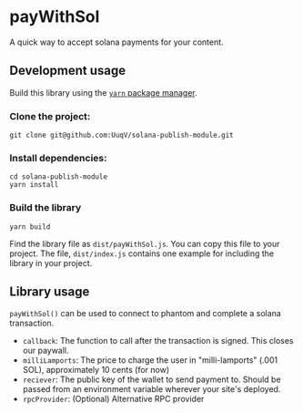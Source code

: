 # payWithSol

A quick way to accept solana payments for your content.

## Development usage

Build this library using the [`yarn` package manager](https://yarnpkg.com/).

### Clone the project:

```
git clone git@github.com:UuqV/solana-publish-module.git
```

### Install dependencies:

```
cd solana-publish-module
yarn install
```

### Build the library

```
yarn build
```

Find the library file as `dist/payWithSol.js`. You can copy this file to
your project. The file, `dist/index.js` contains one example for including
the library in your project.

## Library usage

`payWithSol()` can be used to connect to phantom and complete a solana transaction.

- `callback`: The function to call after the transaction is signed. This closes our paywall.
- `milliLamports`: The price to charge the user in "milli-lamports" (.001 SOL), approximately 10 cents (for now)
- `reciever`: The public key of the wallet to send payment to. Should be passed from an environment variable wherever your site's deployed.
- `rpcProvider`: (Optional) Alternative RPC provider
